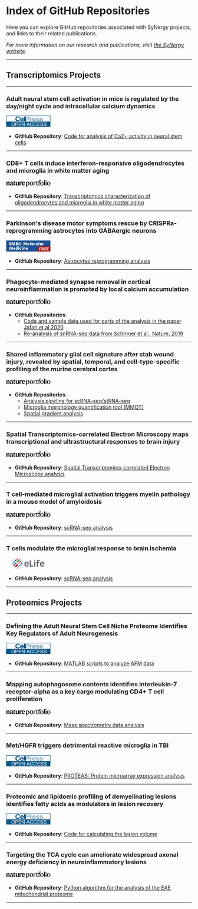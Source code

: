 # Index of GitHub Repositories

Here you can explore GitHub repositories associated with SyNergy projects, and links to their related publications.

_For more information on our research and publications, visit [the SyNergy website](https://synergy-munich.de/)._

---



## Transcriptomics Projects
---

### **Adult neural stem cell activation in mice is regulated by the day/night cycle and intracellular calcium dynamics**
[![Alt text](assets/img/thumbnails/t1.png)](https://www.cell.com/cell/fulltext/S0092-8674(20)31748-7)
- **GitHub Repository**: [Code for analysis of Ca2+ activity in neural stem cells](https://github.com/SaghatelyanLab/Calcium_analysis_in_NSC)

---

### **CD8+ T cells induce interferon-responsive oligodendrocytes and microglia in white matter aging**
[![Alt text](assets/img/thumbnails/t2.png)](https://www.nature.com/articles/s41593-022-01183-6)
- **GitHub Repository**: [Transcriptomics characterization of oligodendrocytes and microglia in white matter aging](https://github.com/ISD-SystemsNeuroscience/Aging_Oligos_Microglia)

---

### **Parkinson's disease motor symptoms rescue by CRISPRa‐reprogramming astrocytes into GABAergic neurons**
[![Alt text](assets/img/thumbnails/t3.png)](https://www.embopress.org/doi/full/10.15252/emmm.202114797)
- **GitHub Repository**: [Astrocytes reprogramming analysis](https://github.com/theislab/astrocytes_reprogramming_analysis)

---

### **Phagocyte-mediated synapse removal in cortical neuroinflammation is promoted by local calcium accumulation**
[![Alt text](assets/img/thumbnails/t4.png)](https://www.nature.com/articles/s41593-020-00780-7)
- **GitHub Repositories**:
  - [Code and sample data used for parts of the analysis in the paper Jafari et al 2020](https://github.com/portugueslab/Jafari-et-al-2020)
  - [Re-analysis of snRNA-seq data from Schirmer et al., Nature, 2019](https://github.com/engelsdaniel/schirmer_reanalyzed)

---

### **Shared inflammatory glial cell signature after stab wound injury, revealed by spatial, temporal, and cell-type-specific profiling of the murine cerebral cortex**
[![Alt text](assets/img/thumbnails/t5.png)](https://www.nature.com/articles/s41467-024-46625-w)
- **GitHub Repositories**:
  - [Analysis pipeline for scRNA-seq/stRNA-seq](https://github.com/NinkovicLab/Koupourtidou-Schwarz-et-al)
  - [Microglia morphology quantification tool (MMQT)](https://github.com/isdneuroimaging/mmqt)
  - [Spatial gradient analysis](https://github.com/simonmfr/SPATA2/tree/publicationCK)

---

### **Spatial Transcriptomics-correlated Electron Microscopy maps transcriptional and ultrastructural responses to brain injury**
[![Alt text](assets/img/thumbnails/t6.png)](https://www.nature.com/articles/s41467-023-39447-9)
- **GitHub Repository**: [Spatial Transcriptomics-correlated Electron Microscopy analysis](https://github.com/ISD-SystemsNeuroscience/STcEM)

---

### **T cell-mediated microglial activation triggers myelin pathology in a mouse model of amyloidosis**
[![Alt text](assets/img/thumbnails/t7.png)](https://www.nature.com/articles/s41593-024-01682-8)
- **GitHub Repository**: [scRNA-seq analysis](https://github.com/Ruoqing-feng/AD_inflammation)

---

### **T cells modulate the microglial response to brain ischemia**
[![Alt text](assets/img/thumbnails/t8.png)](https://elifesciences.org/articles/82031)
- **GitHub Repository**: [scRNA-seq analysis](https://github.com/Lieszlab/Benakis-et-al.-2022-eLife)

---


 
## Proteomics Projects
---

### **Defining the Adult Neural Stem Cell Niche Proteome Identifies Key Regulators of Adult Neurogenesis**
[![Alt text](assets/img/thumbnails/p1.png)](https://www.cell.com/cell-stem-cell/fulltext/S1934-5909(20)30002-3)
- **GitHub Repository**: [MATLAB scripts to analyze AFM data](https://github.com/FranzeLab)

---

### **Mapping autophagosome contents identifies interleukin-7 receptor-alpha as a key cargo modulating CD4+ T cell proliferation**
[![Alt text](assets/img/thumbnails/p2.png)](https://www.nature.com/articles/s41467-022-32718-x)
- **GitHub Repository**: [Mass spectrometry data analysis](https://github.com/dzhou93/proximity_labelling_pipeline/commit/2e825476556087ae0cff51310556adb278a83d77)

---

### **Met/HGFR triggers detrimental reactive microglia in TBI**
[![Alt text](assets/img/thumbnails/p3.png)](https://www.cell.com/cell-reports/fulltext/S2211-1247(22)01763-6)
- **GitHub Repository**: [PROTEAS: Protein microarray expression analysis](https://github.com/Rida-Rehman/PROTEAS)

---

### **Proteomic and lipidomic profiling of demyelinating lesions identifies fatty acids as modulators in lesion recovery**
[![Alt text](assets/img/thumbnails/p4.png)](https://www.cell.com/cell-reports/fulltext/S2211-1247(21)01368-1)
- **GitHub Repository**: [Code for calculating the lesion volume](https://github.com/lenkavaculciakova/lesion_volume)

---

### **Targeting the TCA cycle can ameliorate widespread axonal energy deficiency in neuroinflammatory lesions**
[![Alt text](assets/img/thumbnails/p5.png)](https://www.nature.com/articles/s42255-023-00838-3)
- **GitHub Repository**: [Python algorithm for the analysis of the EAE mitochondrial proteome](https://github.com/engelsdaniel/mitoproteomics)

---
